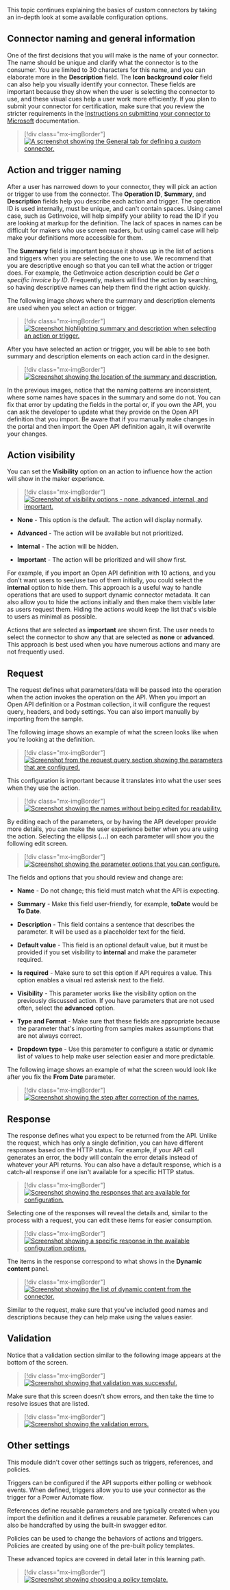 This topic continues explaining the basics of custom connectors by taking an in-depth look at some available configuration options.

## Connector naming and general information

One of the first decisions that you will make is the name of your connector. The name should be unique and clarify what the connector is to the consumer. You are limited to 30 characters for this name, and you can elaborate more in the **Description** field. The **Icon background color** field can also help you visually identify your connector. These fields are important because they show when the user is selecting the connector to use, and these visual cues help a user work more efficiently. If you plan to submit your connector for certification, make sure that you review the stricter requirements in the [Instructions on submitting your connector to Microsoft](/connectors/custom-connectors/certification-submission/?azure-portal=true#title) documentation.

> [!div class="mx-imgBorder"]
> [![A screenshot showing the General tab for defining a custom connector.](../media/general.png)](../media/general.png#lightbox)

## Action and trigger naming

After a user has narrowed down to your connector, they will pick an action or trigger to use from the connector. The **Operation ID**, **Summary**, and **Description** fields help you describe each action and trigger. The operation ID is used internally, must be unique, and can't contain spaces. Using camel case, such as GetInvoice, will help simplify your ability to read the ID if you are looking at markup for the definition. The lack of spaces in names can be difficult for makers who use screen readers, but using camel case will help make your definitions more accessible for them.

The **Summary** field is important because it shows up in the list of actions and triggers when you are selecting the one to use. We recommend that you are descriptive enough so that you can tell what the action or trigger does. For example, the GetInvoice action description could be *Get a specific invoice by ID*. Frequently, makers will find the action by searching, so having descriptive names can help them find the right action quickly.

The following image shows where the summary and description elements are used when you select an action or trigger.

> [!div class="mx-imgBorder"]
> [![Screenshot highlighting summary and description when selecting an action or trigger.](../media/summary.png)](../media/summary.png#lightbox)

After you have selected an action or trigger, you will be able to see both summary and description elements on each action card in the designer.

> [!div class="mx-imgBorder"]
> [![Screenshot showing the location of the summary and description.](../media/location.png)](../media/location.png#lightbox)

In the previous images, notice that the naming patterns are inconsistent, where some names have spaces in the summary and some do not. You can fix that error by updating the fields in the portal or, if you own the API, you can ask the developer to update what they provide on the Open API definition that you import. Be aware that if you manually make changes in the portal and then import the Open API definition again, it will overwrite your changes.

## Action visibility

You can set the **Visibility** option on an action to influence how the action will show in the maker experience.

> [!div class="mx-imgBorder"]
> [![Screenshot of visibility options - none, advanced, internal, and important.](../media/visibility.png)](../media/visibility.png#lightbox)

- **None** - This option is the default. The action will display normally.

- **Advanced** - The action will be available but not prioritized.

- **Internal** - The action will be hidden.

- **Important** - The action will be prioritized and will show first.

For example, if you import an Open API definition with 10 actions, and you don't want users to see/use two of them initially, you could select the **internal** option to hide them. This approach is a useful way to handle operations that are used to support dynamic connector metadata. It can also allow you to hide the actions initially and then make them visible later as users request them. Hiding the actions would keep the list that's visible to users as minimal as possible.

Actions that are selected as **important** are shown first. The user needs to select the connector to show any that are selected as **none** or **advanced**. This approach is best used when you have numerous actions and many are not frequently used.

## Request

The request defines what parameters/data will be passed into the operation when the action invokes the operation on the API. When you import an Open API definition or a Postman collection, it will configure the request query, headers, and body settings. You can also import manually by importing from the sample.

The following image shows an example of what the screen looks like when you're looking at the definition.

> [!div class="mx-imgBorder"]
> [![Screenshot from the request query section showing the parameters that are configured.](../media/query.png)](../media/query.png#lightbox)

This configuration is important because it translates into what the user sees when they use the action.

> [!div class="mx-imgBorder"]
> [![Screenshot showing the names without being edited for readability.](../media/list.png)](../media/list.png#lightbox)

By editing each of the parameters, or by having the API developer provide more details, you can make the user experience better when you are using the action. Selecting the ellipsis (**...**) on each parameter will show you the following edit screen.

> [!div class="mx-imgBorder"]
> [![Screenshot showing the parameter options that you can configure.](../media/parameter.png)](../media/parameter.png#lightbox)

The fields and options that you should review and change are:

- **Name** - Do not change; this field must match what the API is expecting.

- **Summary** - Make this field user-friendly, for example, **toDate** would be **To Date**.

- **Description** - This field contains a sentence that describes the parameter. It will be used as a placeholder text for the field.

- **Default value** - This field is an optional default value, but it must be provided if you set visibility to **internal** and make the parameter required.

- **Is required** - Make sure to set this option if API requires a value. This option enables a visual red asterisk next to the field.

- **Visibility** - This parameter works like the visibility option on the previously discussed action. If you have parameters that are not used often, select the **advanced** option.

- **Type and Format** - Make sure that these fields are appropriate because the parameter that's importing from samples makes assumptions that are not always correct.

- **Dropdown type** - Use this parameter to configure a static or dynamic list of values to help make user selection easier and more predictable.

The following image shows an example of what the screen would look like after you fix the **From Date** parameter.

> [!div class="mx-imgBorder"]
> [![Screenshot showing the step after correction of the names.](../media/from.png)](../media/from.png#lightbox)

## Response

The response defines what you expect to be returned from the API. Unlike the request, which has only a single definition, you can have different responses based on the HTTP status. For example, if your API call generates an error, the body will contain the error details instead of whatever your API returns. You can also have a default response, which is a catch-all response if one isn't available for a specific HTTP status.

> [!div class="mx-imgBorder"]
> [![Screenshot showing the responses that are available for configuration.](../media/response.png)](../media/response.png#lightbox)

Selecting one of the responses will reveal the details and, similar to the process with a request, you can edit these items for easier consumption.

> [!div class="mx-imgBorder"]
> [![Screenshot showing a specific response in the available configuration options.](../media/response-2.png)](../media/response-2.png#lightbox)

The items in the response correspond to what shows in the **Dynamic content** panel.

> [!div class="mx-imgBorder"]
> [![Screenshot showing the list of dynamic content from the connector.](../media/dynamic.png)](../media/dynamic.png#lightbox)

Similar to the request, make sure that you've included good names and descriptions because they can help make using the values easier.

## Validation

Notice that a validation section similar to the following image appears at the bottom of the screen.

> [!div class="mx-imgBorder"]
> [![Screenshot showing that validation was successful.](../media/validation.png)](../media/validation.png#lightbox)

Make sure that this screen doesn't show errors, and then take the time to resolve issues that are listed.

> [!div class="mx-imgBorder"]
> [![Screenshot showing the validation errors.](../media/validation-errors.png)](../media/validation-errors.png#lightbox)

## Other settings

This module didn't cover other settings such as triggers, references, and policies.

Triggers can be configured if the API supports either polling or webhook events. When defined, triggers allow you to use your connector as the trigger for a Power Automate flow.

References define reusable parameters and are typically created when you import the definition and it defines a reusable parameter. References can also be handcrafted by using the built-in swagger editor.

Policies can be used to change the behaviors of actions and triggers. Policies are created by using one of the pre-built policy templates.

These advanced topics are covered in detail later in this learning path.

> [!div class="mx-imgBorder"]
> [![Screenshot showing choosing a policy template.](../media/policy.png)](../media/policy.png#lightbox)
